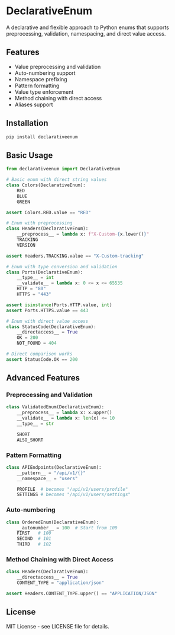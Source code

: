 # DeclarativeEnum

A declarative and flexible approach to Python enums that supports preprocessing, validation, namespacing, and direct value access.

## Features

- Value preprocessing and validation
- Auto-numbering support
- Namespace prefixing
- Pattern formatting
- Value type enforcement
- Method chaining with direct access
- Aliases support

## Installation

```bash
pip install declarativeenum
```

## Basic Usage

```python
from declarativeenum import DeclarativeEnum

# Basic enum with direct string values
class Colors(DeclarativeEnum):
    RED
    BLUE
    GREEN

assert Colors.RED.value == "RED"

# Enum with preprocessing
class Headers(DeclarativeEnum):
    __preprocess__ = lambda x: f"X-Custom-{x.lower()}"
    TRACKING
    VERSION

assert Headers.TRACKING.value == "X-Custom-tracking"

# Enum with type conversion and validation
class Ports(DeclarativeEnum):
    __type__ = int
    __validate__ = lambda x: 0 <= x <= 65535
    HTTP = "80"
    HTTPS = "443"

assert isinstance(Ports.HTTP.value, int)
assert Ports.HTTPS.value == 443

# Enum with direct value access
class StatusCode(DeclarativeEnum):
    __directaccess__ = True
    OK = 200
    NOT_FOUND = 404

# Direct comparison works
assert StatusCode.OK == 200
```

## Advanced Features

### Preprocessing and Validation

```python
class ValidatedEnum(DeclarativeEnum):
    __preprocess__ = lambda x: x.upper()
    __validate__ = lambda x: len(x) <= 10
    __type__ = str

    SHORT
    ALSO_SHORT
```

### Pattern Formatting

```python
class APIEndpoints(DeclarativeEnum):
    __pattern__ = "/api/v1/{}"
    __namespace__ = "users"

    PROFILE  # becomes "/api/v1/users/profile"
    SETTINGS # becomes "/api/v1/users/settings"
```

### Auto-numbering

```python
class OrderedEnum(DeclarativeEnum):
    __autonumber__ = 100  # Start from 100
    FIRST   # 100
    SECOND  # 101
    THIRD   # 102
```

### Method Chaining with Direct Access

```python
class Headers(DeclarativeEnum):
    __directaccess__ = True
    CONTENT_TYPE = "application/json"

assert Headers.CONTENT_TYPE.upper() == "APPLICATION/JSON"
```

## License

MIT License - see LICENSE file for details.
